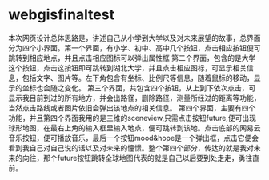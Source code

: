 # webgisfinaltest
本次网页设计总体思路是，讲述自己从小学到大学以及对未来展望的故事，总界面分为四个小界面。第一个界面，有小学、初中、高中几个按钮，点击相应按钮便可跳转到相应地点，并且点击相应图标可以弹出属性框
第二个界面，包含的是大学这个按钮，点击这按钮即可跳转到湖北大学，并且点击相应图标，可显示相关信息，包括文字、图片等。左下角包含有坐标、比例尺等信息，随着鼠标的移动，显示的坐标也会随之变化。
第三个界面，共包含四个按钮，从上到下依次点击，可显示我目前到过的所有地方，并会出路径，删除路径，测量所经过的距离等功能，当然点击路线或者图片依旧会弹出该地点的相关信息。
第四个界面，主要有四个功能，并且第四个界面我用的是三维的sceneview,只需点击按钮future,便可出现球形地图，在最右上角的输入框里输入地点，便可跳转到该地。点击底部的网易云音乐按钮，便可播放音乐，最后一个按钮mood&hope是一个弹出框，点击它便会看到我自己对自己说的话以及对未来的憧憬。整个第四个部分，传达的就是我对未来的向往，那个future按钮跳转全球地图代表的就是自己以后要到处走走，勇往直前。
